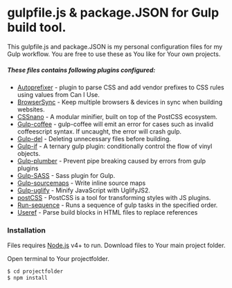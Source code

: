 # gulpfile.js & package.JSON for Gulp build tool.

This gulpfile.js and package.JSON is my personal configuration files for my Gulp workflow. You are free to use these as You like for Your own projects.


##### These files contains following plugins configured:

  -  [Autoprefixer](https://github.com/postcss/autoprefixer) - plugin to parse CSS and add vendor prefixes to CSS rules using values from Can I Use.
  -  [BrowserSync](https://github.com/BrowserSync/browser-sync) - Keep multiple browsers & devices in sync when building websites.
  -  [CSSnano](https://github.com/ben-eb/cssnano) - A modular minifier, built on top of the PostCSS ecosystem.
  -  [Gulp-coffee](https://github.com/contra/gulp-coffee) - gulp-coffee will emit an error for cases such as invalid coffeescript syntax. If uncaught, the error will crash gulp.
  -  [Gulp-del](https://github.com/gulpjs/gulp/blob/master/docs/recipes/delete-files-folder.md) - Deleting unnecessary files before building.
  -  [Gulp-if](https://github.com/robrich/gulp-if) - A ternary gulp plugin: conditionally control the flow of vinyl objects.
  -  [Gulp-plumber](https://github.com/floatdrop/gulp-plumber) - Prevent pipe breaking caused by errors from gulp plugins
  -  [Gulp-SASS](https://github.com/dlmanning/gulp-sass) - Sass plugin for Gulp.
  -  [Gulp-sourcemaps](https://github.com/floridoo/gulp-sourcemaps) - Write inline source maps
  -  [Gulp-uglify](https://github.com/terinjokes/gulp-uglify) - Minify JavaScript with UglifyJS2.
  -  [postCSS](https://github.com/postcss/postcss) - PostCSS is a tool for transforming styles with JS plugins.
  -  [Run-sequence](https://github.com/OverZealous/run-sequence) - Runs a sequence of gulp tasks in the specified order.
  -  [Useref](https://github.com/jonkemp/useref) - Parse build blocks in HTML files to replace references

  ### Installation

  Files requires [Node.js](https://nodejs.org/) v4+ to run.
  Download files to Your main project folder.

  Open terminal to Your projectfolder.
  ```sh
  $ cd projectfolder
  $ npm install
  ```
